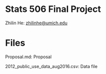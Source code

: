 # Stats 506 Final Project

Zhilin He: zhilinhe@umich.edu

# Files

Proposal.md: Proposal

2012_public_use_data_aug2016.csv: Data file